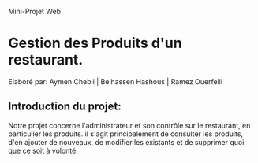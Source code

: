 Mini-Projet Web
# Gestion des Produits d'un restaurant.

Elaboré par: Aymen Chebli | Belhassen Hashous | Ramez Ouerfelli

## Introduction du projet:
Notre projet concerne l'administrateur et son contrôle sur le restaurant, en particulier les produits. il s'agit principalement de consulter les produits, d'en ajouter de nouveaux, de modifier les existants et de supprimer quoi que ce soit à volonté.

